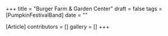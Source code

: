 +++
title = "Burger Farm & Garden Center"
draft = false
tags = [PumpkinFestivalBand]
date = ""

[Article]
contributors = []
gallery = []
+++